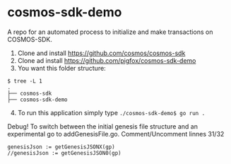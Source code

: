 # cosmos-sdk-demo
A repo for an automated process to initialize and make transactions on COSMOS-SDK.
1. Clone and install https://github.com/cosmos/cosmos-sdk
2. Clone ad install https://github.com/pigfox/cosmos-sdk-demo
3. You want this folder structure:
```
$ tree -L 1
.
├── cosmos-sdk
├── cosmos-sdk-demo
```
4. To run this application simply type `./cosmos-sdk-demo$ go run .`

Debug!
To switch between the initial genesis file structure and an experimental go to 
addGenesisFile.go.
Comment/Uncomment linnes 31/32
```
genesisJson := getGenesisJSONX(gp)
//genesisJson := getGenesisJSON0(gp)
```
